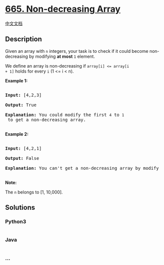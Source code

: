 # [665. Non-decreasing Array](https://leetcode.com/problems/non-decreasing-array)

[中文文档](/solution/0600-0699/0665.Non-decreasing%20Array/README.md)

## Description
<p>

Given an array with <code>n</code> integers, your task is to check if it could become non-decreasing by modifying <b>at most</b> <code>1</code> element.

</p>



<p>

We define an array is non-decreasing if <code>array[i] <= array[i + 1]</code> holds for every <code>i</code> (1 <= i < n).

</p>



<p><b>Example 1:</b><br />

<pre>

<b>Input:</b> [4,2,3]

<b>Output:</b> True

<b>Explanation:</b> You could modify the first <code>4</code> to <code>1</code> to get a non-decreasing array.

</pre>

</p>



<p><b>Example 2:</b><br />

<pre>

<b>Input:</b> [4,2,1]

<b>Output:</b> False

<b>Explanation:</b> You can't get a non-decreasing array by modify at most one element.

</pre>

</p>



<p><b>Note:</b>

The <code>n</code> belongs to [1, 10,000].

</p>


## Solutions


<!-- tabs:start -->

### **Python3**

```python

```

### **Java**

```java

```

### **...**
```

```

<!-- tabs:end -->